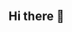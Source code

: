 ## Hi there 👋

<!--
**hugo-caixeta/Hugo-Caixeta** is a ✨ _special_ ✨ repository because its `README.md` (this file) appears on your GitHub profile.

Here are some ideas to get you started:

- 🔭 I’m currently working on ...
- 🌱 I’m currently learning ...
- 👯 I’m looking to collaborate on ...
- 🤔 I’m looking for help with ...
- 💬 Ask me about ...
- 📫 How to reach me: ...
- 😄 Pronouns: ...
- ⚡ Fun fact: ...



<h1 align="center">Olá, eu sou [Seu Nome] 👋</h1>

<p align="center">
  <b>Analista e Cientista de Dados</b><br>
  Python • SQL • Power BI • Análise & Visualização de Dados
</p>

---

## 💼 Sobre mim

Sou analista e cientista de dados com experiência em resolver problemas através da análise, visualização e modelagem de dados. Domino ferramentas como:

- **Python** (Pandas, Numpy, Matplotlib)
- **SQL** (consultas otimizadas para análise)
- **Power BI** (dashboards e relatórios interativos)

Gosto de transformar dados em insights claros e acionáveis, sempre com foco em tomada de decisão.

---

## 🛠️ Tecnologias e Ferramentas

![Python](https://img.shields.io/badge/Python-3776AB?style=for-the-badge&logo=python&logoColor=white)
![Pandas](https://img.shields.io/badge/Pandas-150458?style=for-the-badge&logo=pandas&logoColor=white)
![NumPy](https://img.shields.io/badge/Numpy-013243?style=for-the-badge&logo=numpy&logoColor=white)
![Matplotlib](https://img.shields.io/badge/Matplotlib-11557C?style=for-the-badge&logo=matplotlib&logoColor=white)
![SQL](https://img.shields.io/badge/SQL-4479A1?style=for-the-badge&logo=postgresql&logoColor=white)
![Power BI](https://img.shields.io/badge/Power%20BI-F2C811?style=for-the-badge&logo=powerbi&logoColor=black)

---

## 📊 Estatísticas GitHub

<p align="center">
  <img src="https://github-readme-stats.vercel.app/api?username=SEU_USUARIO_GITHUB&show_icons=true&theme=default&hide=stars" alt="GitHub Stats" />
</p>

<p align="center">
  <img src="https://github-readme-stats.vercel.app/api/top-langs/?username=SEU_USUARIO_GITHUB&layout=compact&theme=default" alt="Top Langs" />
</p>

---

## 🌐 Conecte-se comigo

[![LinkedIn](https://img.shields.io/badge/LinkedIn-0077B5?style=for-the-badge&logo=linkedin&logoColor=white)](https://www.linkedin.com/in/SEU-LINKEDIN/)

---

<p align="center"><i>"Dados são o novo petróleo, mas sem refino, são apenas ruído."</i></p>


-->


